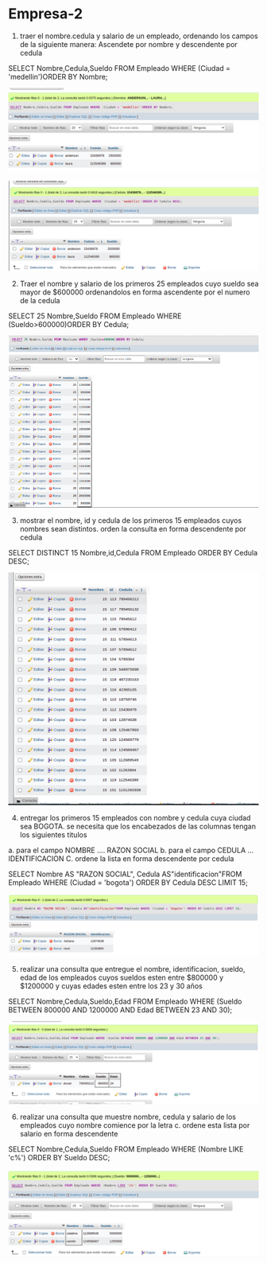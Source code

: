 # Empresa-2

1. traer el nombre.cedula y salario de un empleado, ordenando los campos de la siguiente manera: Ascendete por nombre y descendente por cedula

SELECT Nombre,Cedula,Sueldo FROM Empleado WHERE (Ciudad = 'medellin')ORDER BY Nombre;

![consulta1]( img/ejercicio1 "consulta 1")

![consulta1]( img/consulta1.1 "consulta 1")


2. Traer el nombre y salario de los primeros 25 empleados cuyo sueldo sea mayor de $600000 ordenandolos en forma ascendente por el numero de la cedula 

SELECT 25 Nombre,Sueldo FROM Empleado WHERE (Sueldo>600000)ORDER BY Cedula;


![consulta2]( img/consulta2 "consulta 2")

3. mostrar el nombre, id y cedula de los primeros 15 empleados cuyos nombres sean distintos. orden la consulta en forma descendente por cedula

SELECT DISTINCT 15 Nombre,id,Cedula FROM Empleado ORDER BY Cedula DESC;

![consulta3]( img/consulta "consulta 3 ")

4. entregar los primeros 15 empleados con nombre y cedula cuya ciudad sea BOGOTA. se necesita que los encabezados de las columnas tengan los siguientes titulos

a. para el campo NOMBRE .... RAZON SOCIAL
b. para el campo CEDULA ... IDENTIFICACION
C. ordene la lista en forma descendente por cedula 

SELECT Nombre AS "RAZON SOCIAL", Cedula AS"identificacion"FROM Empleado WHERE (Ciudad = 'bogota') ORDER BY Cedula DESC LIMIT 15;

![consulta4]( img/consulta4.png "consulta 4")

5. realizar una consulta que entregue el nombre, identificacion, sueldo, edad de los empleados cuyos sueldos esten entre $800000 y $1200000 y cuyas edades esten entre los 23 y 30 años

SELECT Nombre,Cedula,Sueldo,Edad FROM Empleado WHERE (Sueldo BETWEEN 800000 AND 1200000 AND Edad BETWEEN 23 AND 30);


![consulta5]( img/consulta%205 "consulta 5")

6. realizar una consulta que muestre nombre, cedula y salario de los empleados cuyo nombre comience por la letra c. ordene esta lista por salario en forma descendente 

SELECT Nombre,Cedula,Sueldo FROM Empleado WHERE (Nombre LIKE 'c%') ORDER BY Sueldo DESC;

![consulta6]( img/consulta6 "consulta 6")